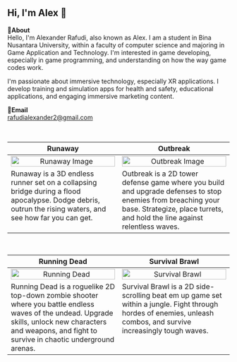Hi, I'm Alex 👋
---
**📌About** <br>
Hello, I'm Alexander Rafudi, also known as Alex. I am a student in Bina Nusantara University, within a faculty of computer science and majoring in Game Application and Technology.
I'm interested in game developing, especially in game programming, and understanding on how the way game codes work.

I'm passionate about immersive technology, especially XR applications. I develop training and simulation apps for health and safety, educational applications, and engaging immersive marketing content.

**📩Email** <br>
rafudialexander2@gmail.com

<br>

<table width="100%">
  <thead>
    <tr>
      <th width="50%" align="center"><a>Runaway</a></th> <!--tittle-->
      <th width="50%" align="center"><a>Outbreak</a></th> <!--tittle-->
    </tr>
  </thead>
  <tbody>
    
  <tr>
      <td align="center">
        <img src="https://github.com/user-attachments/assets/13116b5e-330b-4d7d-b654-926589e98d2e" alt="Runaway Image" style="width:100%;height:auto;">
      </td>
      <td align="center">
        <img src="https://github.com/user-attachments/assets/0bf7953e-32f8-405d-a1d2-4d7d9e5f474f" alt="Outbreak Image" style="width:100%;height:auto;">
      </td>
    </tr>
    <tr>
      <td valign="text-top">Runaway is a 3D endless runner set on a collapsing bridge during a flood apocalypse. Dodge debris, outrun the rising waters, and see how far you can get.</td> <!--desc-->
      <td valign="text-top">Outbreak is a 2D tower defense game where you build and upgrade defenses to stop enemies from breaching your base. Strategize, place turrets, and hold the line against relentless waves.</td> <!--desc-->
    </tr>
  </tbody>
</table>


<br>


<table width="100%">
  <thead>
    <tr>
      <th width="50%" align="center"><a>Running Dead</a></th> <!--tittle 3-->
      <th width="50%" align="center"><a>Survival Brawl</a></th> <!--tittle 4-->
    </tr>
  </thead>
  <tbody>
    <tr>
      <td align="center">
        <img src="https://github.com/user-attachments/assets/8d39c0f9-7511-4b6e-9602-24917e2b28f7" alt="Running Dead" style="width:100%;height:auto;">
      </td>
      <td align="center">
        <img src="https://github.com/user-attachments/assets/a23a6acb-8f51-48e9-a24f-b186190abfea" alt="Survival Brawl" style="width:100%;height:auto;">
      </td>
    </tr>
    <tr>
      <td valign="text-top">Running Dead is a roguelike 2D top-down zombie shooter where you battle endless waves of the undead. Upgrade skills, unlock new characters and weapons, and fight to survive in chaotic underground arenas.</td> <!--desc-->
      <td valign="text-top">Survival Brawl is a 2D side-scrolling beat em up game set within a jungle. Fight through hordes of enemies, unleash combos, and survive increasingly tough waves.</td> <!--desc-->
    </tr>
  </tbody>
</table>


